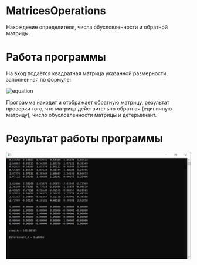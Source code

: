 # MatricesOperations
Нахождение определителя, числа обусловленности и обратной матрицы.

# Работа программы
На вход подаётся квадратная матрица указанной размерности, заполненная по формуле:

![equation](https://latex.codecogs.com/gif.latex?\sqrt{\left&space;|&space;\frac{1}{\tan&space;(i&space;&plus;&space;j)}&space;\right&space;|})

Программа находит и отображает обратную матрицу, результат проверки того, что матрица действительно обратная (единичную матрицу), число обусловленности матрицы и детерминант.

# Результат работы программы
![screenshot](https://github.com/NNGU52/MatricesOperations/raw/main/screenshots/console.png)

